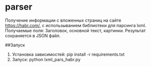 # parser
Получение информации с вложенных страниц на сайте https://habr.com/, с
использыванием библиотеки для парсинга lxml. Получаемые поля: Заголовок, основной текст, картинки.
Результат сохраняется в JSON файл.

##Запуск
1. Установка зависимостей:
   pip install -r requirements.txt
2. Запуск:
   python lxml_pars_habr.py
